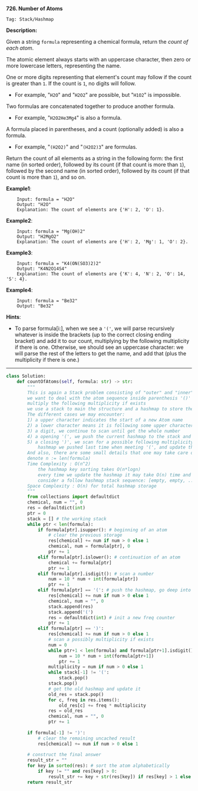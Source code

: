**726. Number of Atoms**

```Tag: Stack/Hashmap```

**Description:**

Given a string ```formula``` representing a chemical formula, return the *count of each atom*.

The atomic element always starts with an uppercase character, then zero or more lowercase letters, representing the name.

One or more digits representing that element's count may follow if the count is greater than ```1```. If the count is ```1```, no digits will follow.

+ For example, "```H2O```" and "```H2O2```" are possible, but "```H1O2```" is impossible.

Two formulas are concatenated together to produce another formula.

+ For example, "```H2O2He3Mg4```" is also a formula.

A formula placed in parentheses, and a count (optionally added) is also a formula.

+ For example, "```(H2O2)```" and "```(H2O2)3```" are formulas.

Return the count of all elements as a string in the following form: the first name (in sorted order), followed by its count (if that count is more than ```1```), followed by the second name (in sorted order), followed by its count (if that count is more than ```1```), and so on.

**Example1**:

        Input: formula = "H2O"
        Output: "H2O"
        Explanation: The count of elements are {'H': 2, 'O': 1}.

**Example2**:

        Input: formula = "Mg(OH)2"
        Output: "H2MgO2"
        Explanation: The count of elements are {'H': 2, 'Mg': 1, 'O': 2}.

        
**Example3**:

        Input: formula = "K4(ON(SO3)2)2"
        Output: "K4N2O14S4"
        Explanation: The count of elements are {'K': 4, 'N': 2, 'O': 14, 'S': 4}.

**Example4**:

        Input: formula = "Be32"
        Output: "Be32"

**Hints**:

+ To parse formula[i:], when we see a `'('`, we will parse recursively whatever is inside the brackets (up to the correct closing ending bracket) and add it to our count, multiplying by the following multiplicity if there is one. Otherwise, we should see an uppercase character: we will parse the rest of the letters to get the name, and add that (plus the multiplicity if there is one.)

-----------

```python
class Solution:
    def countOfAtoms(self, formula: str) -> str:
        """
        This is again a Stack problem consisting of "outer" and "inner" layer
        we want to deal with the atom sequence inside parenthesis '()' and then
        multiply the following multiplicity if exists
        we use a stack to main the structure and a hashmap to store the frequency of current atom sequence
        The different cases we may encounter:
        1) a upper character indicates the start of a new Atom name
        2) a lower character means it is following some upper character to make up a whole atom name
        3) a digit, we continue to scan until get the whole number
        4) a opening '(', we push the current hashmap to the stack and init a new one as counter
        5) a closing ')', we scan for a possible following multiplicity and pop until we get the 
            hashmap we pushed last time when meeting '(', and update the frequency count
        And also, there are some small details that one may take care of
        denote n := len(formula)
        Time Complexity : O(n^2) 
            the hashmap key sorting takes O(n*logn)
            every time we update the hashmap it may take O(n) time and we may update it O(n) times
            consider a follow hashmap stack sequence: [empty, empty, ..., map with n/2 items]
        Space Complexity : O(n) for total hashmap storage
        """
        from collections import defaultdict
        chemical, num = "", 0
        res = defaultdict(int)
        ptr = 0
        stack = [] # the working stack
        while ptr < len(formula):
            if formula[ptr].isupper(): # beginning of an atom
                # clear the previous storage
                res[chemical] += num if num > 0 else 1
                chemical, num = formula[ptr], 0
                ptr += 1
            elif formula[ptr].islower(): # continuation of an atom
                chemical += formula[ptr]
                ptr += 1
            elif formula[ptr].isdigit(): # scan a number
                num = 10 * num + int(formula[ptr])
                ptr += 1
            elif formula[ptr] == '(': # push the hashmap, go deep into nested layer
                res[chemical] += num if num > 0 else 1
                chemical, num = "", 0
                stack.append(res)
                stack.append('(')
                res = defaultdict(int) # init a new freq counter
                ptr += 1
            elif formula[ptr] == ')':
                res[chemical] += num if num > 0 else 1
                # scan a possibly multiplicity if exists
                num = 0
                while ptr+1 < len(formula) and formula[ptr+1].isdigit():
                    num = 10 * num + int(formula[ptr+1])
                    ptr += 1
                multiplicity = num if num > 0 else 1
                while stack[-1] != '(':
                    stack.pop()
                stack.pop()
                # get the old hashmap and update it
                old_res = stack.pop() 
                for c, freq in res.items():
                    old_res[c] += freq * multiplicity
                res = old_res
                chemical, num = "", 0
                ptr += 1
                
        if formula[-1] != ')':
            # clear the remaining uncached result
            res[chemical] += num if num > 0 else 1
        
        # construct the final answer
        result_str = ""
        for key in sorted(res): # sort the atom alphabetically
            if key != "" and res[key] > 0:
                result_str += key + str(res[key]) if res[key] > 1 else key
        return result_str   
```
